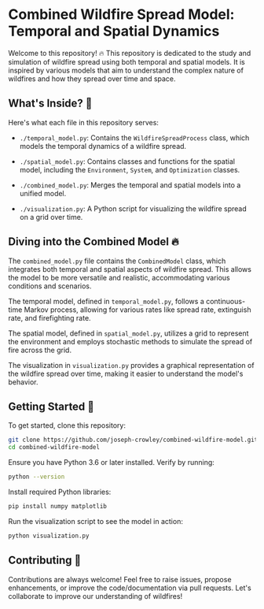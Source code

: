 # Combined Wildfire Spread Model: Temporal and Spatial Dynamics

Welcome to this repository! :fire: This repository is dedicated to the study and simulation of wildfire spread using both temporal and spatial models. It is inspired by various models that aim to understand the complex nature of wildfires and how they spread over time and space.

## What's Inside? :file_folder:

Here's what each file in this repository serves:

- `./temporal_model.py`: Contains the `WildfireSpreadProcess` class, which models the temporal dynamics of a wildfire spread.
  
- `./spatial_model.py`: Contains classes and functions for the spatial model, including the `Environment`, `System`, and `Optimization` classes.
  
- `./combined_model.py`: Merges the temporal and spatial models into a unified model.
  
- `./visualization.py`: A Python script for visualizing the wildfire spread on a grid over time.

## Diving into the Combined Model :fire:

The `combined_model.py` file contains the `CombinedModel` class, which integrates both temporal and spatial aspects of wildfire spread. This allows the model to be more versatile and realistic, accommodating various conditions and scenarios. 

The temporal model, defined in `temporal_model.py`, follows a continuous-time Markov process, allowing for various rates like spread rate, extinguish rate, and firefighting rate. 

The spatial model, defined in `spatial_model.py`, utilizes a grid to represent the environment and employs stochastic methods to simulate the spread of fire across the grid.

The visualization in `visualization.py` provides a graphical representation of the wildfire spread over time, making it easier to understand the model's behavior.

## Getting Started :runner:

To get started, clone this repository:

```bash
git clone https://github.com/joseph-crowley/combined-wildfire-model.git
cd combined-wildfire-model
```

Ensure you have Python 3.6 or later installed. Verify by running:

```bash
python --version
```

Install required Python libraries:

```bash
pip install numpy matplotlib
```

Run the visualization script to see the model in action:

```bash
python visualization.py
```

## Contributing :handshake:

Contributions are always welcome! Feel free to raise issues, propose enhancements, or improve the code/documentation via pull requests. Let's collaborate to improve our understanding of wildfires!
